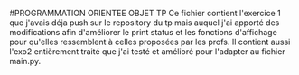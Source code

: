 #PROGRAMMATION ORIENTEE OBJET TP
Ce fichier contient l'exercice 1 que j'avais déja push sur le repository du tp mais auquel j'ai apporté des modifications 
afin d'améliorer le print status et les fonctions d'affichage pour qu'elles ressemblent à celles proposées par les profs.
Il contient aussi l'exo2 entièrement traité que j'ai testé et amélioré pour l'adapter au fichier main.py.
